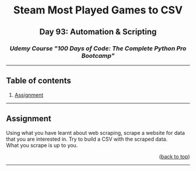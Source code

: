 <a id="readme-top"></a>
<div align="center">
<h1>Steam Most Played Games to CSV</h1>
<h2>Day 93: Automation & Scripting</h2>
<i><h3>Udemy Course "100 Days of Code: The Complete Python Pro Bootcamp"</h3></i>
</div>
<hr>

<!-- TABLE OF CONTENTS -->
## Table of contents
1. [Assignment](#assignment)

<hr>

<a id="assignment"></a>
## Assignment
Using what you have learnt about web scraping, scrape a website for data that you are interested in. Try to build a CSV with the scraped data. <br>
What you scrape is up to you.
<p align="right">(<a href="#readme-top">back to top</a>)</p>

<hr>
